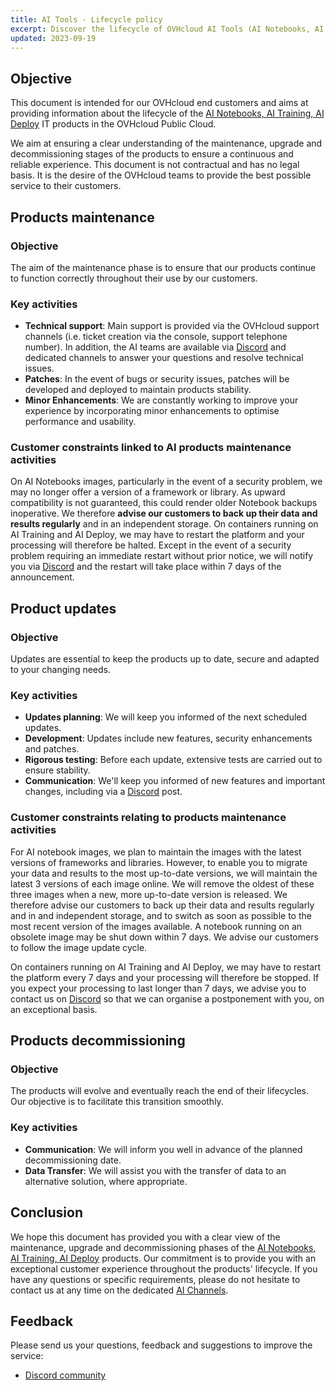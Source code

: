 ```yaml
---
title: AI Tools - Lifecycle policy
excerpt: Discover the lifecycle of OVHcloud AI Tools (AI Notebooks, AI Training, AI Deploy)
updated: 2023-09-19
---
```


## Objective

This document is intended for our OVHcloud end customers and aims at providing information about the lifecycle of the [AI Notebooks, AI Training, AI Deploy](https://www.ovhcloud.com/pl/public-cloud/ai-machine-learning/) IT products in the OVHcloud Public Cloud.

We aim at ensuring a clear understanding of the maintenance, upgrade and decommissioning stages of the products to ensure a continuous and reliable experience. This document is not contractual and has no legal basis. It is the desire of the OVHcloud teams to provide the best possible service to their customers.

## Products maintenance

### Objective

The aim of the maintenance phase is to ensure that our products continue to function correctly throughout their use by our customers.

### Key activities

- **Technical support**: Main support is provided via the OVHcloud support channels (i.e. ticket creation via the console, support telephone number). In addition, the AI teams are available via [Discord](https://discord.gg/ovhcloud) and dedicated channels to answer your questions and resolve technical issues.
- **Patches**: In the event of bugs or security issues, patches will be developed and deployed to maintain products stability.
- **Minor Enhancements**: We are constantly working to improve your experience by incorporating minor enhancements to optimise performance and usability.

### Customer constraints linked to AI products maintenance activities

On AI Notebooks images, particularly in the event of a security problem, we may no longer offer a version of a framework or library.  As upward compatibility is not guaranteed, this could render older Notebook backups inoperative. We therefore **advise our customers to back up their data and results regularly** and in an independent storage.
On containers running on AI Training and AI Deploy, we may have to restart the platform and your processing will therefore be halted. Except in the event of a security problem requiring an immediate restart without prior notice, we will notify you via [Discord](https://discord.gg/ovhcloud) and the restart will take place within 7 days of the announcement.

## Product updates

### Objective

Updates are essential to keep the products up to date, secure and adapted to your changing needs.

### Key activities

- **Updates planning**: We will keep you informed of the next scheduled updates.
- **Development**: Updates include new features, security enhancements and patches.
- **Rigorous testing**: Before each update, extensive tests are carried out to ensure stability.
- **Communication**: We'll keep you informed of new features and important changes, including via a [Discord](https://discord.gg/ovhcloud) post.

### Customer constraints relating to products maintenance activities

For AI notebook images, we plan to maintain the images with the latest versions of frameworks and libraries. However, to enable you to migrate your data and results to the most up-to-date versions, we will maintain the latest 3 versions of each image online. We will remove the oldest of these three images when a new, more up-to-date version is released. We therefore advise our customers to back up their data and results regularly and in and independent storage, and to switch as soon as possible to the most recent version of the images available. A notebook running on an obsolete image may be shut down within 7 days. We advise our customers to follow the image update cycle.

On containers running on AI Training and AI Deploy, we may have to restart the platform every 7 days and your processing will therefore be stopped. If you expect your processing to last longer than 7 days, we advise you to contact us on [Discord](https://discord.gg/ovhcloud) so that we can organise a postponement with you, on an exceptional basis.

## Products decommissioning

### Objective

The products will evolve and eventually reach the end of their lifecycles. Our objective is to facilitate this transition smoothly.

### Key activities

- **Communication**: We will inform you well in advance of the planned decommissioning date.
- **Data Transfer**: We will assist you with the transfer of data to an alternative solution, where appropriate.

## Conclusion

We hope this document has provided you with a clear view of the maintenance, upgrade and decommissioning phases of the [AI Notebooks, AI Training, AI Deploy](https://www.ovhcloud.com/pl/public-cloud/ai-machine-learning/) products. Our commitment is to provide you with an exceptional customer experience throughout the products' lifecycle. If you have any questions or specific requirements, please do not hesitate to contact us at any time on the dedicated [AI Channels](https://discord.gg/ovhcloud).

## Feedback

Please send us your questions, feedback and suggestions to improve the service:

- [Discord community](https://discord.gg/ovhcloud)
